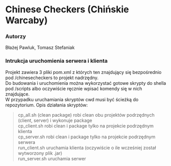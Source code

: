 # Chinese Checkers (Chińskie Warcaby)

### Autorzy
Błażej Pawluk, Tomasz Stefaniak

### Intrukcja uruchomienia serwera i klienta
Projekt zawiera 3 pliki pom.xml z których ten znajdujący się bezpośrednio pod /chinesecheckers to projekt nadrzędny.  
Do budowania i uruchomienia można wykorzystać gotowe skrypty do shella pod /scripts albo oczywiście ręcznie wpisać komendy się w nich znajdujące.  
W przypadku uruchamiania skryptów cwd musi być ścieżką do repozytorium. Opis działania skryptów:  
> cp_all.sh (clean package) robi clean obu projektów podrzędnych (client, server) i wykonuje package  
> cp_client.sh robi clean i package tylko na projekcie podrzędnym klienta  
> cp_server.sh robi clean i package tylko na projekcie podrzędnym serwera  
> run_client.sh uruchamia klienta (oczywiście o ile wcześniej został wytworzony plik .jar)  
> run_server.sh uruchamia serwer  
